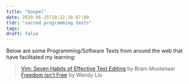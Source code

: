 ```yaml
---
title: "Gospel"
date: 2020-06-25T18:22:38-07:00
tldr: "sacred programming texts"
tags:
draft: false
--- 
```

Below are some Programming/Software Texts from around the web that have facilitated my learning:

> [Vim: Seven Habits of Effective Text Editing](https://www.moolenaar.net/habits.html)
> by Bram Moolenaar
> [Freedom Isn't Free](https://logicmag.io/failure/freedom-isnt-free/)
> by Wendy Liu
